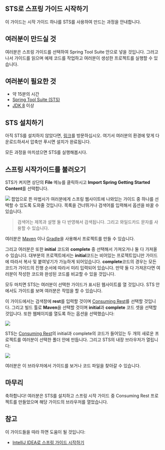 ## STS로 스프링 가이드 시작하기
이 가이드는 시작 가이드 하나를 STS를 사용하여 만드는 과정을 안내합니다.

## 여러분이 만드실 것
여러분은 스프링 가이드를 선택하여 Spring Tool Suite 안으로 넣을 것입니다. 그러고 나서 가이드를 읽으며 예제 코드를 작업하고 여러분이 생성한 프로젝트를 실행할 수 있습니다.

## 여러분이 필요한 것
* 약 15분의 시간
* [Spring Tool Suite (STS)](https://spring.io/tools/sts/all)
* [JDK 8](http://www.oracle.com/technetwork/java/javase/downloads/index.html) 이상

## STS 설치하기
아직 STS를 설치하지 않았다면, [링크](http://spring.io/tools)를 방문하십시오. 여기서 여러분의 환경에 맞게 다운로드하셔서 압축만 푸시면 설치가 완료됩니다.

모든 과정을 마치셨으면 STS를 실행해봅시다.

## 스프링 시작가이드를 불러오기
STS가 켜지면 상단의 **File** 메뉴를 클릭하시고 **Import Spring Getting Started Content**를 선택합니다.

![](http://spring.io/guides/gs/sts/images/1_open_wizard.png)
팝업으로 뜬 마법사가 여러분에게 스프링 웹사이트에 나와있는 가이드 중 하나를 선택할 수 있도록 도와줄 것입니다.
목록을 건너뛰거나 검색어를 입력해서 옵션을 바꿀 수 있습니다.

> 검색어는 제목과 설명 둘 다 반영해서 검색됩니다. 그리고 와일드카드 문자를 사용할 수 있습니다.

여러분은 [Maven](http://spring.io/guides/gs/maven) 이나 [Gradle](http://spring.io/guides/gs/gradle)을 사용해서 프로젝트를 만들 수 있습니다.

그리고 여러분은 또한 **initial** 코드와 **complete** 중 선택해서 가져오거나 둘 다 가져올 수 있습니다. 
대부분의 프로젝트에서는 **initial**코드는 비어있는 프로젝트입니만 가이드에 따라서 복사 및 붙여넣기가 가능하게 되어있습니다.
**complete**코드의 경우는 모든 코드가 가이드의 진행 순서에 따라서 미리 입력되어 있습니다. 
만약 둘 다 가져온다면 여러분이 작성한 코드와 완성된 코드를 비교할 수 있을 것입니다.

모두 마치면 STS는 여러분이 선택한 가이드가 표시된 웹사이트를 열 것입니다. STS 안에서도 가이드를 보며 여러분은 작업을 할 수 있습니다.

이 가이드에서는 검색창에 **rest**를 입력할 것이며 [Consuming Rest](http://spring.io/guides/gs/consuming-rest)를 선택할 것입니다. 그리고 빌드 툴로 **Maven**을 선택할 것이며 **initial**과 **complete** 코드 셋을 선택할 것입니다. 또한 웹페이지를 열도록 하는 옵션을 선택했습니다:

![](http://spring.io/guides/gs/sts/images/3_wizard.png)

STS는 [Consuming Rest](http://spring.io/guides/gs/consuming-rest)의 initial과 complete의 코드가 들어있는 두 개의 새로운 프로젝트를 여러분이 선택한 폴더 안에 만듭니다. 그리고 STS의 내장 브라우저가 열립니다:

![](http://spring.io/guides/gs/sts/images/4_after-import.png)

여러분은 이 브라우저에서 가이드를 보거나 코드 파일을 찾아갈 수 있습니다.

## 마무리
축하합니다! 여러분은 STS를 설치하고 스프링 시작 가이드 중 Consuming Rest 프로젝트를 만들었으며 해당 가이드의 브라우저를 열었습니다.

## 참고
이 가이드들을 따라 하면 도움이 될 것입니다:

* [IntelliJ IDEA로 스프링 가이드 시작하기](https://spring.io/guides/gs/intellij-idea/)